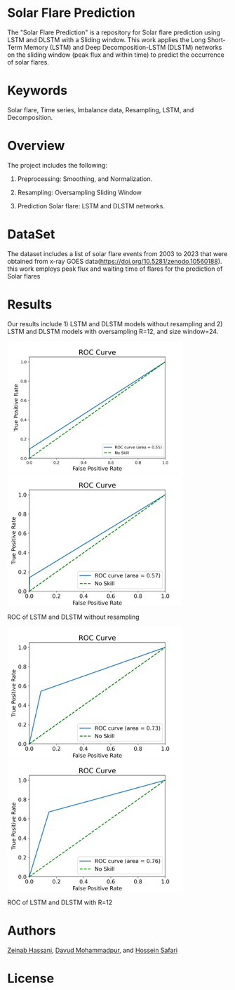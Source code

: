 # Solar Flare Prediction
The "Solar Flare Prediction" is a repository for Solar flare  prediction using LSTM and DLSTM with a Sliding window.
This work applies the  Long Short-Term Memory (LSTM) and Deep Decomposition-LSTM (DLSTM) networks on the sliding window (peak flux and within time) to predict the occurrence of solar flares. 

 # Keywords
Solar flare, Time series, Imbalance data, Resampling, LSTM, and Decomposition.

# Overview
The project includes the following:

   1. Preprocessing: Smoothing,  and Normalization.

   2. Resampling: Oversampling Sliding Window

   3. Prediction Solar flare: LSTM and DLSTM networks.


# DataSet
The dataset includes a list of solar flare events from 2003 to 2023 that were obtained  from x-ray GOES data(https://doi.org/10.5281/zenodo.10560188). 
this work employs peak flux and waiting time of flares for the prediction of Solar flares

# Results
Our results include 1) LSTM and DLSTM models without resampling and 2) LSTM and DLSTM models with oversampling  R=12, and size window=24.

<img src="https://github.com/ZeinabHassani/SolarFlarePredition/blob/main/Results/roc_0_0_2f_30_LSTM .png" width="400" />  <img src="https://github.com/ZeinabHassani/SolarFlarePredition/blob/main/Results/roc_0_0_2f_30_D.png" width="400" />

ROC of LSTM and DLSTM without resampling 

<img src="https://github.com/ZeinabHassani/SolarFlarePredition/blob/main/Results/roc_12_0_2f_30_LSTM .png" width="400" />  <img src="https://github.com/ZeinabHassani/SolarFlarePredition/blob/main/Results/roc_12_0_2f_30_D .png" width="400" />

ROC of LSTM  and DLSTM  with R=12   

# Authors
[Zeinab Hassani](https://scholar.google.com/citations?user=tDYkBZMAAAAJ&hl=en), [Davud Mohammadpur](https://scholar.google.com/citations?user=f_JH18oAAAAJ&hl=en), and [Hossein Safari](https://scholar.google.com/citations?user=nCc1FV8AAAAJ&hl=en)

# License

